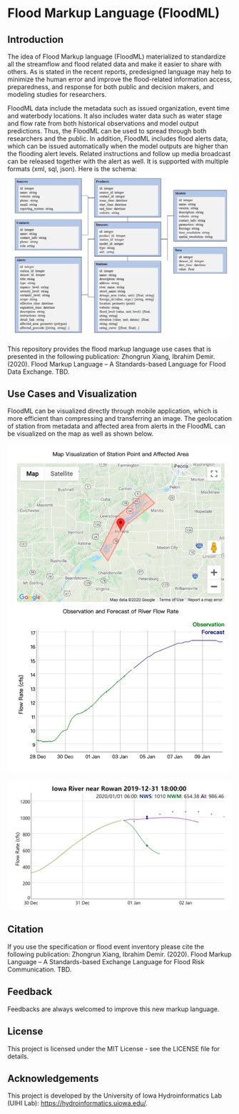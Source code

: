 # Flood Markup Language (FloodML)

## Introduction
The idea of Flood Markup language (FloodML) materialized to standardize all the streamflow and flood related data and make it easier to share with others. As is stated in the recent reports, predesigned language may help to minimize the human error and improve the flood-related information access, preparedness, and response for both public and decision makers, and modeling studies for researchers.

FloodML data include the metadata such as issued organization, event time and waterbody locations. It also includes water data such as water stage and flow rate from both historical observations and model output predictions. Thus, the FloodML can be used to spread through both researchers and the public. In addition, FloodML includes flood alerts data, which can be issued automatically when the model outputs are higher than the flooding alert levels. Related instructions and follow up media broadcast can be released together with the alert as well. It is supported with multiple formats (xml, sql, json). Here is the schema:
![schema](/schema/schema.png)

This repository provides the flood markup language use cases that is presented in the following publication:
Zhongrun Xiang, Ibrahim Demir. (2020). Flood Markup Language – A Standards-based Language for Flood Data Exchange. TBD.

## Use Cases and Visualization
FloodML can be visualized directly through mobile application, which is more efficient than compressing and transferring an image. The geolocation of station from metadata and affected area from alerts in the FloodML can be visualized on the map as well as shown below.

![vis1](/use_cases/use_case_3_visualization_of_alert/vis_of_alert.jpg)

![vis2](/use_cases/use_case_4_multiple_forecasts/vis_multiple_forecasts.jpg)

## Citation
If you use the specification or flood event inventory please cite the following publication:
Zhongrun Xiang, Ibrahim Demir. (2020). Flood Markup Language – A Standards-based Exchange Language for Flood Risk Communication. TBD.

## Feedback
Feedbacks are always welcomed to improve this new markup language.

## License
This project is licensed under the MIT License - see the LICENSE file for details.

## Acknowledgements
This project is developed by the University of Iowa Hydroinformatics Lab (UIHI Lab):
https://hydroinformatics.uiowa.edu/.
